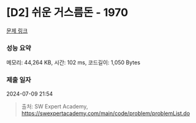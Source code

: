 # [D2] 쉬운 거스름돈 - 1970 

[문제 링크](https://swexpertacademy.com/main/code/problem/problemDetail.do?contestProbId=AV5PsIl6AXIDFAUq) 

### 성능 요약

메모리: 44,264 KB, 시간: 102 ms, 코드길이: 1,050 Bytes

### 제출 일자

2024-07-09 21:54



> 출처: SW Expert Academy, https://swexpertacademy.com/main/code/problem/problemList.do